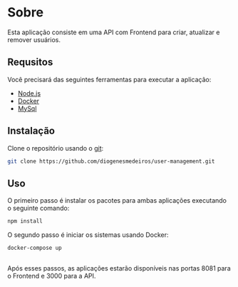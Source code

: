 # Sobre

Esta aplicação consiste em uma API com Frontend para criar, atualizar e remover usuários.

## Requsitos
Você precisará das seguintes ferramentas para executar a aplicação:

- [Node.js](https://nodejs.org)
- [Docker](https://www.docker.com)
- [MySql](https://dev.mysql.com/downloads/mysql)

## Instalação

Clone o repositório usando o [git](https://git-scm.com/downloads):

```bash
git clone https://github.com/diogenesmedeiros/user-management.git
```

## Uso
O primeiro passo é instalar os pacotes para ambas aplicações executando o seguinte comando:
```bash
npm install
```
O segundo passo é iniciar os sistemas usando Docker:
```bash
docker-compose up
```
##
Após esses passos, as aplicações estarão disponíveis nas portas 8081 para o Frontend e 3000 para a API.